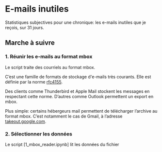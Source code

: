 # E-mails inutiles

Statistiques subjectives pour une chronique: les e-mails inutiles que je reçois, sur 31 jours.

## Marche à suivre

### 1. Réunir les e-mails au format mbox

Le script traite des courriels au format mbox.

C’est une famille de formats de stockage d'e-mails très courants. Elle est définie par la norme [rfc4155](https://tools.ietf.org/html/rfc4155).

Des clients comme Thunderbird et Apple Mail stockent les messages en respectant cette norme. D’autres comme Outlook permettent un export en mbox.

Plus simple: certains hébergeurs mail permettent de télécharger l’archive au format mbox. C’est notamment le cas de Gmail, à l’adresse [takeout.google.com](https://takeout.google.com/).

### 2. Sélectionner les données

Le script [1_mbox_reader.ipynb] lit les données du fichier 
